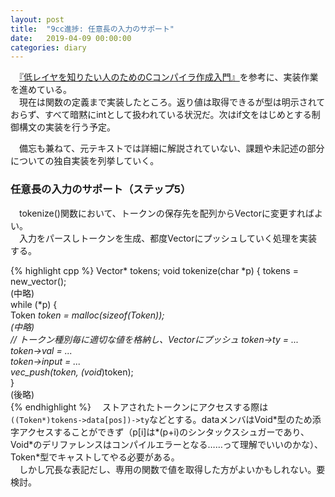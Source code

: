 ```yaml
---
layout: post
title:  "9cc進捗: 任意長の入力のサポート"
date:   2019-04-09 00:00:00
categories: diary
---
```


　[『低レイヤを知りたい人のためのCコンパイラ作成入門』](https://www.sigbus.info/compilerbook/)を参考に、実装作業を進めている。  
　現在は関数の定義まで実装したところ。返り値は取得できるが型は明示されておらず、すべて暗黙にintとして扱われている状況だ。次はif文をはじめとする制御構文の実装を行う予定。

　備忘も兼ねて、元テキストでは詳細に解説されていない、課題や未記述の部分についての独自実装を列挙していく。  

### 任意長の入力のサポート（ステップ5）
　tokenize()関数において、トークンの保存先を配列からVectorに変更すればよい。  
　入力をパースしトークンを生成、都度Vectorにプッシュしていく処理を実装する。  

{% highlight cpp %}
Vector* tokens;
void tokenize(char *p) {
    tokens = new_vector();  
    (中略)  
        while (*p) {  
            Token *token = malloc(sizeof(Token));  
            (中略)  
                // トークン種別毎に適切な値を格納し、Vectorにプッシュ
                token->ty = ...  
                token->val = ...  
                token->input = ...  
                vec_push(token, (void*)token);  
        }  
    (後略)  
{% endhighlight %}
　ストアされたトークンにアクセスする際は`((Token*)tokens->data[pos])->ty`などとする。dataメンバはVoid\*型のため添字アクセスすることができず（p[i]は\*(p+i)のシンタックスシュガーであり、Void\*のデリファレンスはコンパイルエラーとなる……って理解でいいのかな）、Token\*型でキャストしてやる必要がある。  
　しかし冗長な表記だし、専用の関数で値を取得した方がよいかもしれない。要検討。
